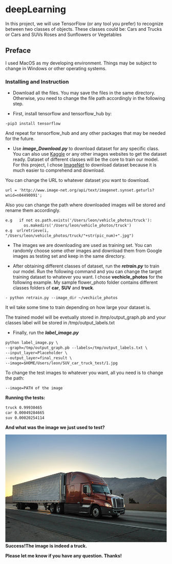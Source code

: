 # deepLearning

In this project, we will use TensorFlow (or any tool you prefer) to recognize between two classes of objects. These classes could be: Cars and Trucks or Cars and SUVs Roses and Sunflowers or Vegetables

## Preface

I used MacOS as my developing environment. Things may be subject to change in Windows or other operating systems.



### Installing and Instruction

- Download all the files. You may save the files in the same directory. Otherwise, you need to change the file path accordingly in the following step.

- First, install tensorflow and tensorflow_hub by:

```
-pip3 install tensorflow
```

And repeat for tensorflow_hub and any other packages that may be needed for the future. 

- Use **_image_Download.py_** to download dataset for any specific class. You can also use [Kaggle](https://www.kaggle.com/) or any other images websites to get the dataset ready. Dataset of different classes will be the core to train our model. For this project, I chose [ImageNet](http://www.image-net.org/) to download dataset because it is much easier to comprehend and download.  

You can change the URL to whatever dataset you want to download. 
```
url = 'http://www.image-net.org/api/text/imagenet.synset.geturls?wnid=n04490091';
```
Also you can change the path where downloaded images will be stored and rename them accordingly.
```
e.g   if not os.path.exists('/Users/leon/vehicle_photos/truck'):
        os.makedirs('/Users/leon/vehicle_photos/truck')
e.g  urlretrieve(i, "/Users/leon/vehicle_photos/truck/"+str(pic_num)+".jpg")
```

* The images we are downloading are used as training set. You can randomly choose some other images and download them from Google images as testing set and keep in the same directory.

- After obtaining different classes of dataset, run the **_retrain.py_** to train our model. Run the following command and you can change the target training dataset to whatever you want. I chose **vechicle_photos** for the following example. My sample flower_photo folder contains different classes folders of **car**, **SUV** and **truck**.
```
- python retrain.py --image_dir ~/vechicle_photos
```

It wil take some time to train depending on how large your dataset is. 

The trained model will be evetually stored in /tmp/output_graph.pb and your classes label will be stored in /tmp/output_labels.txt

- Finally, run the **_label_image.py_** 
```
python label_image.py \
--graph=/tmp/output_graph.pb --labels=/tmp/output_labels.txt \
--input_layer=Placeholder \
--output_layer=final_result \
--image=$HOME/Users/leon/SUV_car_truck_test/1.jpg
```
To change the test images to whatever you want, all you need is to change the path:
```
--image=PATH of the image
```
**Running the tests:**
```
truck 0.99930465
car 0.00049284665
suv 0.00020254114
```

**And what was the image we just used to test?**

![Alt text](https://github.com/leonshen95/deepLearning/blob/master/1.jpg?raw=true)
**Success!The image is indeed a truck.**



**Please let me know if you have any question. Thanks!**

